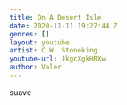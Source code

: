 ```yaml
---
title: On A Desert Isle
date: 2020-11-11 19:27:44 Z
genres: []
layout: youtube
artist: C.W. Stoneking
youtube-url: JkgcXgkHBXw
author: Valer
---
```


suave